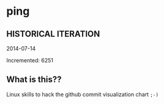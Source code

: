 # ping

## HISTORICAL ITERATION
2014-07-14

Incremented: 6251

## What is this?? 
Linux skills to hack the github commit visualization chart `;-)`
